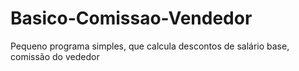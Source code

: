 # Basico-Comissao-Vendedor
Pequeno programa simples, que calcula descontos de salário base,  comissão do vededor 
